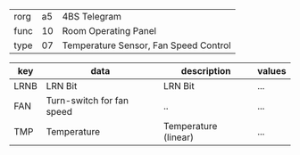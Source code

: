 
|    |   |   |
| -- | - | - |
| rorg | a5 | 4BS Telegram |
| func | 10 | Room Operating Panel |
| type | 07 | Temperature Sensor, Fan Speed Control |

| key | data | description | values |
| --- | --- | --- | --- |
  | LRNB | LRN Bit | LRN Bit | ... | 
| FAN | Turn-switch for fan speed | .. | ... | 
| TMP | Temperature | Temperature (linear) | ... | 

  